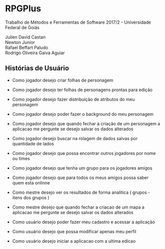 # RPGPlus
Trabalho de Métodos e Ferramentas de Software 2017/2 - Universidade Federal de Goiás  

Julien David Castan  
Newton Junior  
Rafael Beffart Paludo  
Rodrigo Oliveira Gaiva Aguiar
  
## Histórias de Usuário  
* Como jogador desejo criar folhas de personagem
* Como jogador desejo ter folhas de personagens prontas para edição
* Como jogador desejo fazer distribuição de atributos do meu personagem
* Como jogador desejo poder fazer o background do meu personagem
* Como jogador desejo que quando fechar a criação de um personagem a aplicacao me pergunte se desejo salvar os dados alterados
* Como jogador desejo buscar na rolagem de dados salvas por quantidade de lados
* Como jogador desejo que possa encontrar outros jogadores por nome ou times
* Como jogador desejo que tenha um grupo para os jogadores amigos
* Como jogador desejo que para todos os meus amigos possa saber quem esta onlinne

* Como mestre desejo ver os resultados de forma analitica ( grupos - itens dos grupos )
* Como mestre desejo que quando fechar a criacao de um mapa a aplicacao me pergunte se desejo salvar os dados alterados

* Como usuário desejo poder fazer meu cadastro e acessar a aplicação
* Como usuário desejo que possa modificar apenas meu perfil
* Como usuário desejo iniciar a aplicacao com a ultima edicao
